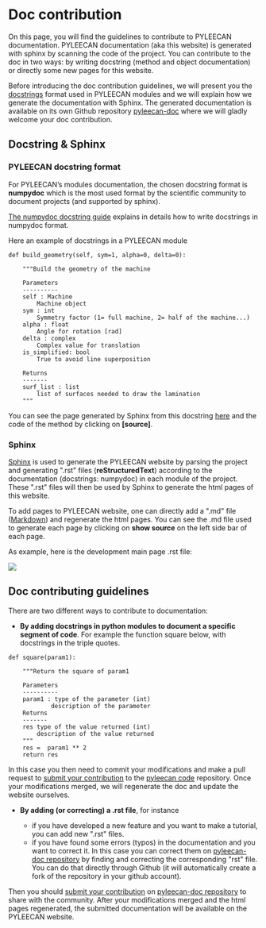 Doc contribution
================

On this page, you will find the guidelines to contribute to PYLEECAN
documentation. PYLEECAN documentation (aka this website) is generated
with sphinx by scanning the code of the project. You can contribute to
the doc in two ways: by writing docstring (method and object
documentation) or directly some new pages for this website.

Before introducing the doc contribution guidelines, we will present you
the [docstrings](https://en.wikipedia.org/wiki/Docstring) format used in
PYLEECAN modules and we will explain how we generate the documentation
with Sphinx. The generated documentation is available on its own Github
repository [pyleecan-doc](https://github.com/Eomys/pyleecan-doc) where
we will gladly welcome your doc contribution.

Docstring & Sphinx
------------------

### PYLEECAN docstring format

For PYLEECAN’s modules documentation, the chosen docstring format is
**numpydoc** which is the most used format by the scientific community
to document projects (and supported by sphinx).

[The numpydoc docstring
guide](https://numpydoc.readthedocs.io/en/latest/format.html) explains
in details how to write docstrings in numpydoc format.

Here an example of docstrings in a PYLEECAN module

``` {.sourceCode .python}
def build_geometry(self, sym=1, alpha=0, delta=0):

    """Build the geometry of the machine

    Parameters
    ----------
    self : Machine
        Machine object
    sym : int
        Symmetry factor (1= full machine, 2= half of the machine...)
    alpha : float
        Angle for rotation [rad]
    delta : complex
        Complex value for translation
    is_simplified: bool
        True to avoid line superposition

    Returns
    -------
    surf_list : list
        list of surfaces needed to draw the lamination
    """
```

You can see the page generated by Sphinx from this docstring
[here](pyleecan.Methods.Machine.Machine.build_geometry.md) and the code
of the method by clicking on **[source]**.

### Sphinx

[Sphinx](http://www.sphinx-doc.org/en/master/) is used to generate the
PYLEECAN website by parsing the project and generating ".rst" files
(**reStructuredText**) according to the documentation (docstrings:
numpydoc) in each module of the project. These ".rst" files will then be
used by Sphinx to generate the html pages of this website.

To add pages to PYLEECAN website, one can directly add a ".md" file ([Markdown](https://www.markdownguide.org/basic-syntax/)) and
regenerate the html pages. You can see the .md file used to generate
each page by clicking on **show source** on the left side bar of each
page.

As example, here is the development main page .rst file:

![](_static/development.png)

Doc contributing guidelines
---------------------------

There are two different ways to contribute to documentation:

-   **By adding docstrings in python modules to document a specific
    segment of code**. For example the function square below, with
    docstrings in the triple quotes.

``` {.sourceCode .python}
def square(param1):

    """Return the square of param1

    Parameters
    ----------
    param1 : type of the parameter (int)
            description of the parameter
    Returns
    -------
    res type of the value returned (int)
        description of the value returned
    """
    res =  param1 ** 2
    return res
```

In this case you then need to commit your modifications and make a pull
request to [submit your contribution](code.contribution.md) to the
[pyleecan code](https://github.com/Eomys/pyleecan) repository. Once your
modifications merged, we will regenerate the doc and update the website
ourselves.

-   **By adding (or correcting) a .rst file**, for instance

    -   if you have developed a new feature and you want to make a
        tutorial, you can add new ".rst" files.
    -   if you have found some errors (typos) in the documentation and
        you want to correct it. In this case you can correct them on
        [pyleecan-doc repository](https://github.com/Eomys/pyleecan-doc) by finding
        and correcting the corresponding "rst" file. You can do that
        directly through Github (it will automatically create a fork
        of the repository in your github account).

Then you should [submit your contribution](integrate.contribution.md) on
[pyleecan-doc repository](https://github.com/Eomys/pyleecan-doc) to
share with the community. After your modifications merged and the html
pages regenerated, the submitted documentation will be available on the
PYLEECAN website.
